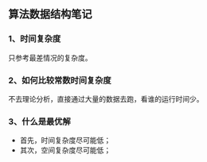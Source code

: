 ## 算法数据结构笔记

### 1、时间复杂度
只参考最差情况的复杂度。

### 2、如何比较常数时间复杂度
不去理论分析，直接通过大量的数据去跑，看谁的运行时间少。

### 3、什么是最优解
- 首先，时间复杂度尽可能低； 
- 其次，空间复杂度尽可能低；
